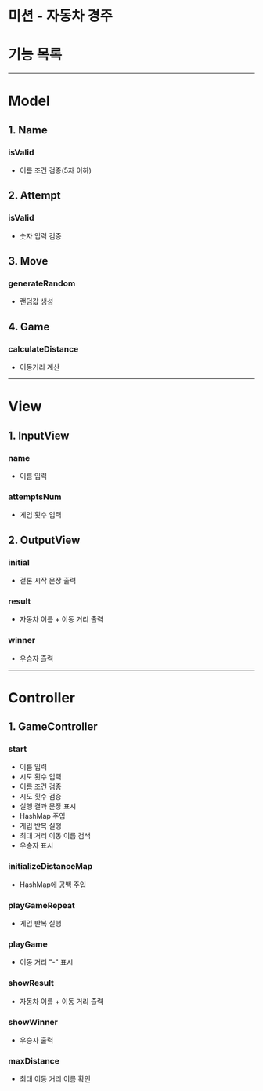 # 미션 - 자동차 경주

# 기능 목록

---

# Model

## 1. Name

### isValid
- 이름 조건 검증(5자 이하)

## 2. Attempt

### isValid
- 숫자 입력 검증

## 3. Move

### generateRandom
- 랜덤값 생성

## 4. Game

### calculateDistance
- 이동거리 계산

---

# View

## 1. InputView

### name
- 이름 입력

### attemptsNum
- 게임 횟수 입력

## 2. OutputView

### initial
- 결론 시작 문장 출력

### result
- 자동차 이름 + 이동 거리 출력

### winner
- 우승자 출력

---

# Controller

## 1. GameController

### start
- 이름 입력
- 시도 횟수 입력
- 이름 조건 검증
- 시도 횟수 검증
- 실행 결과 문장 표시
- HashMap 주입
- 게입 반복 실행
- 최대 거리 이동 이름 검색
- 우승자 표시

### initializeDistanceMap
- HashMap에 공백 주입

### playGameRepeat
- 게입 반복 실행

### playGame
- 이동 거리 "-" 표시

### showResult
- 자동차 이름 + 이동 거리 출력

### showWinner
- 우승자 출력

### maxDistance
- 최대 이동 거리 이름 확인










